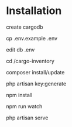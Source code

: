 <h1>Installation</h1>

<p>create cargodb</p>
<p>cp .env.example .env</p>
<p>edit db .env</p>

<p>cd /cargo-inventory</p>
<p>composer install/update</p>
<p>php artisan key:generate</p>
<p>npm install</p>
<p>npm run watch</p>
<p>php artisan serve</p>